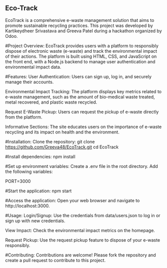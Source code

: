 ## Eco-Track
EcoTrack is a comprehensive e-waste management solution that aims to promote sustainable recycling practices. This project was developed by Kartikeydheer Srivastava and Greeva Patel during a hackathon organized by Odoo.

#Project Overview:
EcoTrack provides users with a platform to responsibly dispose of electronic waste (e-waste) and track the environmental impact of their actions. The platform is built using HTML, CSS, and JavaScript on the front end, with a Node.js backend to manage user authentication and environmental impact data.

#Features:
User Authentication: Users can sign up, log in, and securely manage their accounts.

Environmental Impact Tracking: The platform displays key metrics related to e-waste management, such as the amount of bio-medical waste treated, metal recovered, and plastic waste recycled.

Request E-Waste Pickup: Users can request the pickup of e-waste directly from the platform.

Informative Sections: The site educates users on the importance of e-waste recycling and its impact on health and the environment.

#Installation:
Clone the repository:
git clone https://github.com/Greeva48/EcoTrack.git
cd EcoTrack

#Install dependencies:
npm install

#Set up environment variables:
Create a .env file in the root directory.
Add the following variables:

PORT=3000

#Start the application:
npm start

#Access the application:
Open your web browser and navigate to http://localhost:3000.

#Usage:
Login/Signup: Use the credentials from data/users.json to log in or sign up with new credentials.

View Impact: Check the environmental impact metrics on the homepage.

Request Pickup: Use the request pickup feature to dispose of your e-waste responsibly.

#Contributing:
Contributions are welcome! Please fork the repository and create a pull request to contribute to this project.

